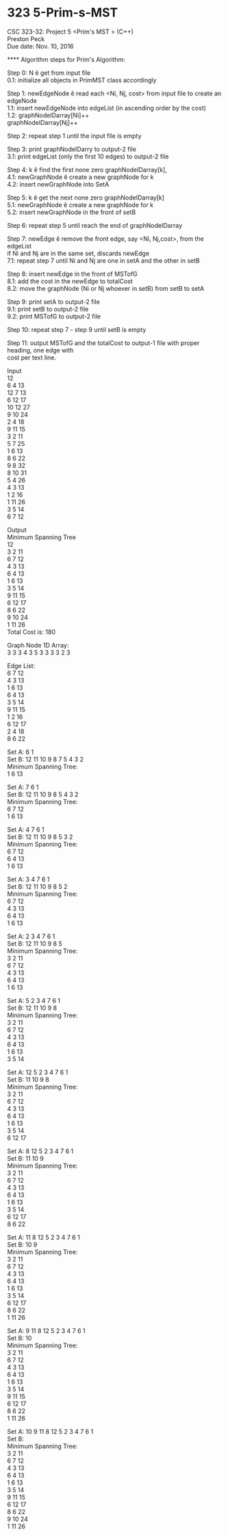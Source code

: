 # 323 5-Prim-s-MST<br />
CSC 323-32: Project 5 <Prim's MST > (C++)<br />
Preston Peck<br />
Due date: Nov. 10, 2016 <br />

**** Algorithm steps for Prim's Algorithm:<br />

Step 0:  N ê get from input file<br />
     0.1: initialize all objects in PrimMST class accordingly<br />

Step 1: newEdgeNode ê read each <Ni, Nj, cost> from input file to create an edgeNode<br />
     1.1: insert newEdgeNode into edgeList (in ascending order by the cost)<br />
     1.2: graphNodeIDarray[Ni]++<br />
            graphNodeIDarray[Nj]++<br />

Step 2: repeat step 1 until the input file is empty<br />

Step 3: print graphNodeIDarry to output-2 file<br />
     3.1: print edgeList (only the first 10 edges) to output-2 file <br />
        
Step 4: k ê find the first none zero graphNodeIDarray[k],<br />
     4.1: newGraphNode ê create a new graphNode for k<br />
     4.2: insert newGraphNode into SetA <br />

Step 5: k ê get the next none zero graphNodeIDarray[k]<br />
     5.1: newGraphNode ê create a new graphNode for k<br />
     5.2: insert newGraphNode in the front of setB<br />

Step 6: repeat step 5 until reach the end of graphNodeIDarray<br />

Step 7: newEdge ê remove the front edge, say <Ni, Nj,cost>, from the edgeList<br />
            if Ni and Nj are in the same set, discards newEdge<br />
     7.1: repeat step 7 until Ni and Nj are one in setA and the other in setB<br />

Step 8: insert newEdge in the front of MSTofG<br />
     8.1: add the cost in the newEdge to totalCost<br />
     8.2: move the graphNode (Ni or Nj whoever in setB) from setB to setA <br />

Step 9: print setA to output-2 file<br />
     9.1: print setB to output-2 file<br />
     9.2: print MSTofG to output-2 file<br />

Step 10: repeat step 7 - step 9 until setB is empty<br />

Step 11: output MSTofG and the totalCost to output-1 file with proper heading, one edge with <br />
              cost per text line.<br />

Input<br />
12<br />
6 4 13<br />
12 7 13<br />
6 12 17<br />
10 12 27<br />
9 10 24<br />
2 4 18<br />
9 11 15<br />
3 2 11<br />
5 7 25<br />
1 6 13<br />
8 6 22<br />
9 8 32<br />
8 10 31<br />
5 4 26<br />
4 3 13<br />
1 2 16<br />
1 11 26<br />
3 5 14<br />
6 7 12<br />

Output<br />
Minimum Spanning Tree<br />
12<br />
3 2 11<br />
6 7 12<br />
4 3 13<br />
6 4 13<br />
1 6 13<br />
3 5 14<br />
9 11 15<br />
6 12 17<br />
8 6 22<br />
9 10 24<br />
1 11 26<br />
Total Cost is: 180<br />


Graph Node 1D Array:<br />
3 3 3 4 3 5 3 3 3 3 2 3 <br />

Edge List:<br />
6 7 12<br />
4 3 13<br />
1 6 13<br />
6 4 13<br />
3 5 14<br />
9 11 15<br />
1 2 16<br />
6 12 17<br />
2 4 18<br />
8 6 22<br />

Set A: 6 1 <br />
Set B: 12 11 10 9 8 7 5 4 3 2 <br />
Minimum Spanning Tree: <br />
1 6 13<br />

Set A: 7 6 1 <br />
Set B: 12 11 10 9 8 5 4 3 2 <br />
Minimum Spanning Tree: <br />
6 7 12<br />
1 6 13<br />

Set A: 4 7 6 1 <br />
Set B: 12 11 10 9 8 5 3 2 <br />
Minimum Spanning Tree: <br />
6 7 12<br />
6 4 13<br />
1 6 13<br />

Set A: 3 4 7 6 1 <br />
Set B: 12 11 10 9 8 5 2 <br />
Minimum Spanning Tree: <br />
6 7 12<br />
4 3 13<br />
6 4 13<br />
1 6 13<br />

Set A: 2 3 4 7 6 1 <br />
Set B: 12 11 10 9 8 5 <br />
Minimum Spanning Tree: <br />
3 2 11<br />
6 7 12<br />
4 3 13<br />
6 4 13<br />
1 6 13<br />

Set A: 5 2 3 4 7 6 1 <br />
Set B: 12 11 10 9 8 <br />
Minimum Spanning Tree: <br />
3 2 11<br />
6 7 12<br />
4 3 13<br />
6 4 13<br />
1 6 13<br />
3 5 14<br />

Set A: 12 5 2 3 4 7 6 1 <br />
Set B: 11 10 9 8 <br />
Minimum Spanning Tree: <br />
3 2 11<br />
6 7 12<br />
4 3 13<br />
6 4 13<br />
1 6 13<br />
3 5 14<br />
6 12 17<br />

Set A: 8 12 5 2 3 4 7 6 1 <br />
Set B: 11 10 9 <br />
Minimum Spanning Tree: <br />
3 2 11<br />
6 7 12<br />
4 3 13<br />
6 4 13<br />
1 6 13<br />
3 5 14<br />
6 12 17<br />
8 6 22<br />

Set A: 11 8 12 5 2 3 4 7 6 1 <br />
Set B: 10 9 <br />
Minimum Spanning Tree: <br />
3 2 11<br />
6 7 12<br />
4 3 13<br />
6 4 13<br />
1 6 13<br />
3 5 14<br />
6 12 17<br />
8 6 22<br />
1 11 26<br />

Set A: 9 11 8 12 5 2 3 4 7 6 1 <br />
Set B: 10 <br />
Minimum Spanning Tree: <br />
3 2 11<br />
6 7 12<br />
4 3 13<br />
6 4 13<br />
1 6 13<br />
3 5 14<br />
9 11 15<br />
6 12 17<br />
8 6 22<br />
1 11 26<br />

Set A: 10 9 11 8 12 5 2 3 4 7 6 1 <br />
Set B: <br />
Minimum Spanning Tree: <br />
3 2 11<br />
6 7 12<br />
4 3 13<br />
6 4 13<br />
1 6 13<br />
3 5 14<br />
9 11 15<br />
6 12 17<br />
8 6 22<br />
9 10 24<br />
1 11 26<br /><br />
